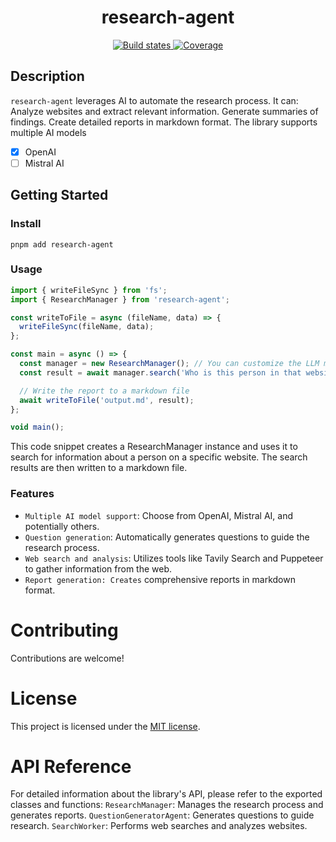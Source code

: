 <h1 align="center" style="border-bottom: none;">research-agent</h1>

<p align="center">
  <a href="ttps://github.com/yousefhany77/research_agent/actions/workflows/test-and-release.yml">
    <img alt="Build states" src="https://github.com/yousefhany77/research_agent/actions/workflows/test-and-release.yml/badge.svg">
  </a>

  <a href="https://github.com/yousefhany77/research-agent/actions">
    <img alt="Coverage" src="https://img.shields.io/endpoint?url=https://gist.githubusercontent.com/yousefhany77/d4cff36886172dd5d7388c1a9199782d/raw/b9c8fd01964c0cb7b0eee55120b1a4dda38777f2/ts-npm-template-coverage.json">
  </a>
</p>

## Description

`research-agent` leverages AI to automate the research process. It can:
Analyze websites and extract relevant information.
Generate summaries of findings.
Create detailed reports in markdown format.
The library supports multiple AI models

- [x] OpenAI
- [ ] Mistral AI

## Getting Started

### Install

```
pnpm add research-agent
```

### Usage

```ts
import { writeFileSync } from 'fs';
import { ResearchManager } from 'research-agent';

const writeToFile = async (fileName, data) => {
  writeFileSync(fileName, data);
};

const main = async () => {
  const manager = new ResearchManager(); // You can customize the LLM model here
  const result = await manager.search('Who is this person in that website "www.youssefhany.dev"?');

  // Write the report to a markdown file
  await writeToFile('output.md', result);
};

void main();
```

This code snippet creates a ResearchManager instance and uses it to search for information about a person on a specific website. The search results are then written to a markdown file.

### Features

- `Multiple AI model support`: Choose from OpenAI, Mistral AI, and potentially others.
- `Question generation`: Automatically generates questions to guide the research process.
- `Web search and analysis`: Utilizes tools like Tavily Search and Puppeteer to gather information from the web.
- `Report generation: Creates` comprehensive reports in markdown format.

# Contributing

Contributions are welcome!

# License

This project is licensed under the [MIT license](LICENSE).

# API Reference

For detailed information about the library's API, please refer to the exported classes and functions:
`ResearchManager`: Manages the research process and generates reports.
`QuestionGeneratorAgent`: Generates questions to guide research.
`SearchWorker`: Performs web searches and analyzes websites.
